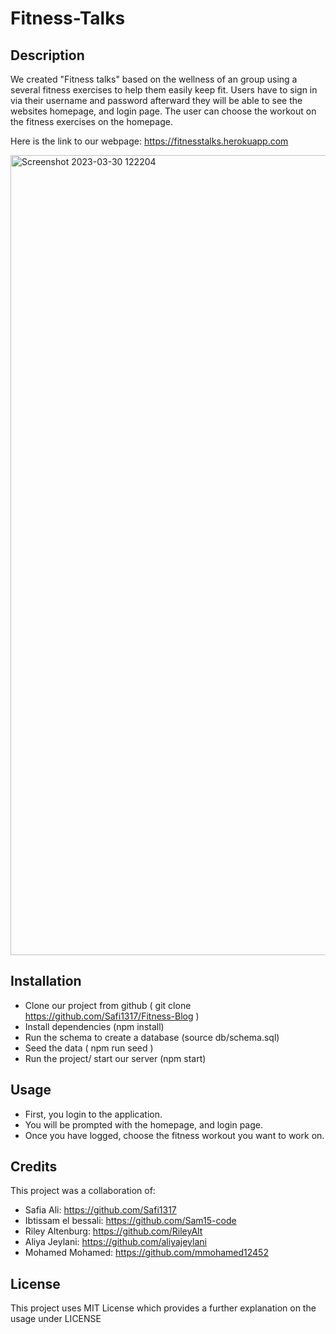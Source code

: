 # Fitness-Talks

## Description

We created "Fitness talks" based on the wellness of an group using a several fitness exercises to help them easily keep fit. Users have to sign in via their username and password afterward they will be able to see the websites homepage, and login page. The user can choose the workout on the fitness exercises on the homepage. 

Here is the link to our webpage: https://fitnesstalks.herokuapp.com


<img width="1280" alt="Screenshot 2023-03-30 122204" src="https://user-images.githubusercontent.com/119647704/228973563-c6fc2f60-7424-433d-b51a-33e6eea79953.png">


## Installation

 - Clone our project from github ( git clone https://github.com/Safi1317/Fitness-Blog )
 - Install dependencies (npm install)
 - Run the schema to create a database (source db/schema.sql)
 - Seed the data ( npm run seed )
 - Run the project/ start our server (npm start)


## Usage

- First, you login to the application.
- You will be prompted with the homepage, and login page. 
- Once you have logged, choose the fitness workout you want to work on.

## Credits

This project was a collaboration of:
 - Safia Ali: https://github.com/Safi1317
 - Ibtissam el bessali: https://github.com/Sam15-code
 - Riley Altenburg: https://github.com/RileyAlt
 - Aliya Jeylani: https://github.com/aliyajeylani
 - Mohamed Mohamed: https://github.com/mmohamed12452

## License

 This project uses MIT License which provides a further explanation on the usage under LICENSE
